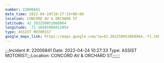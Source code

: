 ```yaml
---
number: 22006841
date_time: 2022-04-24T10:27:33+00:00
location: CONCORD AV & ORCHARD ST
latitude: 42.393250052068964
longitude: -71.16691989412854
type: ASSIST MOTORIST
google_maps_link: https://maps.google.com/?q=42.393250052068964,-71.16691989412854
---
```


;;;Incident #: 22006841  Date: 2022-04-24 10:27:33   Type: ASSIST MOTORIST;;;Location: CONCORD AV & ORCHARD ST;;;;;;
